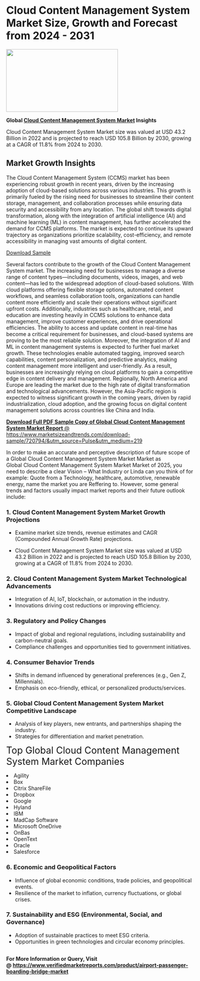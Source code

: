 <H1>Cloud Content Management System Market Size, Growth and Forecast from 2024 - 2031</H1><img class="aligncenter size-medium wp-image-584254" src="https://thirdeyenews.in/wp-content/uploads/2024/09/Global-Market-Research-300x168.jpeg" alt="" width="300" height="168" /><p><strong>Global&nbsp;<a href="https://www.marketsizeandtrends.com/download-sample/720794/&amp;utm_source=Pulse&amp;utm_medium=219">Cloud Content Management System Market</a> Insights</strong></p><p>Cloud Content Management System Market size was valued at USD 43.2 Billion in 2022 and is projected to reach USD 105.8 Billion by 2030, growing at a CAGR of 11.8% from 2024 to 2030.</p><p><h2>Market Growth Insights</h2> <p>The Cloud Content Management System (CCMS) market has been experiencing robust growth in recent years, driven by the increasing adoption of cloud-based solutions across various industries. This growth is primarily fueled by the rising need for businesses to streamline their content storage, management, and collaboration processes while ensuring data security and accessibility from any location. The global shift towards digital transformation, along with the integration of artificial intelligence (AI) and machine learning (ML) in content management, has further accelerated the demand for CCMS platforms. The market is expected to continue its upward trajectory as organizations prioritize scalability, cost-efficiency, and remote accessibility in managing vast amounts of digital content.</p> <p><a href="download-sample-link">Download Sample</a></p> <p>Several factors contribute to the growth of the Cloud Content Management System market. The increasing need for businesses to manage a diverse range of content types—including documents, videos, images, and web content—has led to the widespread adoption of cloud-based solutions. With cloud platforms offering flexible storage options, automated content workflows, and seamless collaboration tools, organizations can handle content more efficiently and scale their operations without significant upfront costs. Additionally, industries such as healthcare, retail, and education are investing heavily in CCMS solutions to enhance data management, improve customer experiences, and drive operational efficiencies. The ability to access and update content in real-time has become a critical requirement for businesses, and cloud-based systems are proving to be the most reliable solution. Moreover, the integration of AI and ML in content management systems is expected to further fuel market growth. These technologies enable automated tagging, improved search capabilities, content personalization, and predictive analytics, making content management more intelligent and user-friendly. As a result, businesses are increasingly relying on cloud platforms to gain a competitive edge in content delivery and management. Regionally, North America and Europe are leading the market due to the high rate of digital transformation and technological advancements. However, the Asia-Pacific region is expected to witness significant growth in the coming years, driven by rapid industrialization, cloud adoption, and the growing focus on digital content management solutions across countries like China and India.</p> <p><a href="get-more-link"></p><p><span class=""><strong>Download Full PDF Sample Copy of Global Cloud Content Management System Market Report</strong> @ <a href="https://www.marketsizeandtrends.com/download-sample/720794/&amp;utm_source=Pulse&amp;utm_medium=219" target="_blank">https://www.marketsizeandtrends.com/download-sample/720794/&amp;utm_source=Pulse&amp;utm_medium=219</a></span></p><p>In order to make an accurate and perceptive description of future scope of a Global&nbsp;Cloud Content Management System Market Market as Global&nbsp;Cloud Content Management System Market Market of 2025, you need to describe a clear Vision &ndash; What Industry or Linda can you think of for example: Quote from a Technology, healthcare, automotive, renewable energy, name the market you are Reffering to. However, some general trends and factors usually impact market reports and their future outlook include:</p><h3>1.&nbsp;<strong>Cloud Content Management System Market Growth Projections</strong></h3><ul><li>Examine market size trends, revenue estimates and CAGR (Compounded Annual Growth Rate) projections.</li><li><p>Cloud Content Management System Market size was valued at USD 43.2 Billion in 2022 and is projected to reach USD 105.8 Billion by 2030, growing at a CAGR of 11.8% from 2024 to 2030.</p></li></ul><h3>2.&nbsp;<strong>Cloud Content Management System Market Technological Advancements</strong></h3><ul><li>Integration of AI, IoT, blockchain, or automation in the industry.</li><li>Innovations driving cost reductions or improving efficiency.</li></ul><h3>3.&nbsp;<strong>Regulatory and Policy Changes</strong></h3><ul><li>Impact of global and regional regulations, including sustainability and carbon-neutral goals.</li><li>Compliance challenges and opportunities tied to government initiatives.</li></ul><h3>4.&nbsp;<strong>Consumer Behavior Trends</strong></h3><ul><li>Shifts in demand influenced by generational preferences (e.g., Gen Z, Millennials).</li><li>Emphasis on eco-friendly, ethical, or personalized products/services.</li></ul><h3>5.&nbsp;<strong>Global Cloud Content Management System Market Competitive Landscape</strong></h3><ul><li>Analysis of key players, new entrants, and partnerships shaping the industry.</li><li>Strategies for differentiation and market penetration.</li></ul><p data-pm-slice="1 1 []"><span style="color: inherit; font-family: inherit; font-size: 25px;">Top Global Cloud Content Management System Market Companies</span></p><div class="" data-test-id=""><p><li>Agility</li><li> Box</li><li> Citrix ShareFile</li><li> Dropbox</li><li> Google</li><li> Hyland</li><li> IBM</li><li> MadCap Software</li><li> Microsoft OneDrive</li><li> OnBas</li><li> OpenText</li><li> Oracle</li><li> Salesforce</li></p></div><h3>6.&nbsp;<strong>Economic and Geopolitical Factors</strong></h3><ul><li>Influence of global economic conditions, trade policies, and geopolitical events.</li><li>Resilience of the market to inflation, currency fluctuations, or global crises.</li></ul><h3>7.&nbsp;<strong>Sustainability and ESG (Environmental, Social, and Governance)</strong></h3><ul><li>Adoption of sustainable practices to meet ESG criteria.</li><li>Opportunities in green technologies and circular economy principles.</li></ul><h2><strong style="font-size: 14px;">For More Information or Query, Visit @&nbsp;</strong><a style="background-color: #ffffff; font-size: 14px;" href="https://www.marketsizeandtrends.com/report/cloud-content-management-system-market/" target="_blank">https://www.verifiedmarketreports.com/product/airport-passenger-boarding-bridge-market</a></h2>
